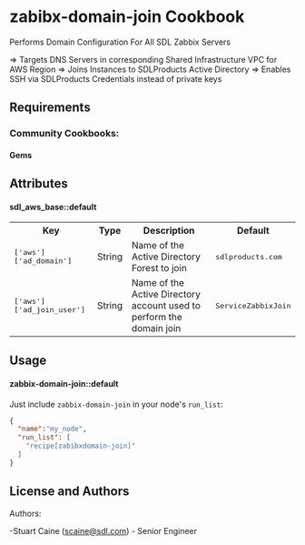 zabibx-domain-join Cookbook
=====================
Performs Domain Configuration For All SDL Zabbix Servers

=> Targets DNS Servers in corresponding Shared Infrastructure VPC for AWS Region
=> Joins Instances to SDLProducts Active Directory
=> Enables SSH via SDLProducts Credentials instead of private keys

Requirements
------------
### Community Cookbooks:


#### Gems


Attributes
----------

#### sdl_aws_base::default
<table>
  <tr>
    <th>Key</th>
    <th>Type</th>
    <th>Description</th>
    <th>Default</th>
  </tr>
  <tr>
    <td><tt>['aws']['ad_domain']</tt></td>
    <td>String</td>
    <td>Name of the Active Directory Forest to join</td>
    <td><tt>sdlproducts.com</tt></td>
  </tr>
  <tr>
    <td><tt>['aws']['ad_join_user']</tt></td>
    <td>String</td>
    <td>Name of the Active Directory account used to perform the domain join</td>
    <td><tt>ServiceZabbixJoin</tt></td>
  </tr>
  <tr>
</table>

Usage
-----
#### zabbix-domain-join::default

Just include `zabbix-domain-join` in your node's `run_list`:

```json
{
  "name":"my_node",
  "run_list": [
    "recipe[zabibxdomain-join]"
  ]
}
```


License and Authors
-------------------
Authors:

-Stuart Caine (scaine@sdl.com) - Senior Engineer
